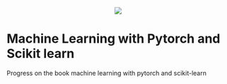 <div align='center'>
  <img src='https://encrypted-tbn1.gstatic.com/shopping?q=tbn:ANd9GcRJCpMg5EBdSBwodkiyzNKuXA4ebf81IJ-arGWV7ZVlMappHsoe_6WrGTz2YduqiMk3uvwrl1skBhFuLxD2WGDX5bAXGruXhlN7WH9hnBV5rm3Y-rWwqHNbHQ'/>
</div>


# Machine Learning with Pytorch and Scikit learn


Progress on the book machine learning with pytorch and scikit-learn
